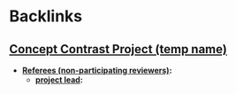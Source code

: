 
# Backlinks
## [Concept Contrast Project (temp name)](<Concept Contrast Project (temp name).md>)
- **[Referees (non-participating reviewers)](<Referees (non-participating reviewers).md>):**
    - **[project lead](<project lead.md>):**

